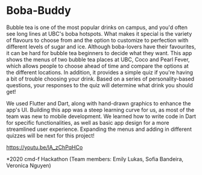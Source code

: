 # Boba-Buddy

Bubble tea is one of the most popular drinks on campus, and you'd often see long lines at UBC's boba hotspots. What makes it special is the variety of flavours to choose from and the option to customize to perfection with different levels of sugar and ice. Although boba-lovers have their favourites, it can be hard for bubble tea beginners to decide what they want. This app shows the menus of two bubble tea places at UBC, Coco and Pearl Fever, which allows people to choose ahead of time and compare the options at the different locations. In addition, it provides a simple quiz if you're having a bit of trouble choosing your drink. Based on a series of personality-based questions, your responses to the quiz will determine what drink you should get!

We used Flutter and Dart, along with hand-drawn graphics to enhance the app's UI. Building this app was a steep learning curve for us, as most of the team was new to mobile development. We learned how to write code in Dart for specific functionalities, as well as basic app design for a more streamlined user experience. Expanding the menus and adding in different quizzes will be next for this project!

https://youtu.be/lA_zChPqHCo

*2020 cmd-f Hackathon (Team members: Emily Lukas, Sofia Bandeira, Veronica Nguyen)
